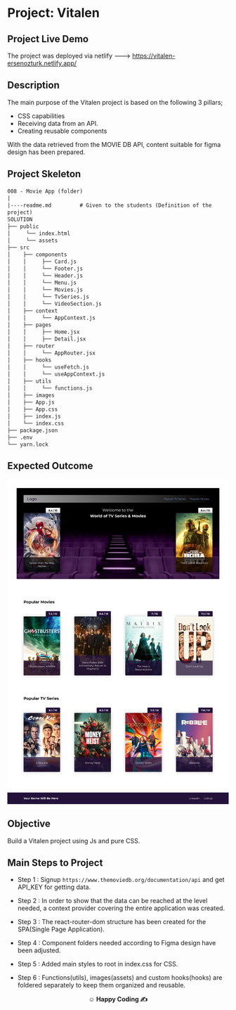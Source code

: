 # Project: Vitalen

## Project Live Demo
The project was deployed via netlify ---> https://vitalen-ersenozturk.netlify.app/


## Description

The main purpose of the Vitalen project is based on the following 3 pillars;
- CSS capabilities
- Receiving data from an API.
- Creating reusable components

With the data retrieved from the MOVIE DB API, content suitable for figma design has been prepared.


## Project Skeleton

```
008 - Movie App (folder)
|
|----readme.md         # Given to the students (Definition of the project)
SOLUTION
├── public
│     └── index.html
│     └── assets
├── src
│    ├── components
│    │     ├── Card.js
│    │     └── Footer.js
│    │     └── Header.js
│    │     └── Menu.js
│    │     └── Movies.js
│    │     └── TvSeries.js
│    │     └── VideoSection.js
│    ├── context
│    │     └── AppContext.js
│    ├── pages
│    │     ├── Home.jsx
│    │     ├── Detail.jsx
│    ├── router
│    │     └── AppRouter.jsx
│    ├── hooks
│    │     └── useFetch.js
│    │     └── useAppContext.js
│    ├── utils
│    │     └── functions.js
│    ├── images
│    ├── App.js
│    ├── App.css
│    ├── index.js
│    └── index.css
├── package.json
├── .env
└── yarn.lock
```

## Expected Outcome

![Project 008 Snapshot](Homepage.png)

## Objective

Build a Vitalen project using Js and pure CSS.


## Main Steps to Project

- Step 1 : Signup `https://www.themoviedb.org/documentation/api` and get API_KEY for getting data.

- Step 2 : In order to show that the data can be reached at the level needed, a context provider covering the entire application was created.

- Step 3 : The react-router-dom structure has been created for the SPA(Single Page Application).

- Step 4 : Component folders needed according to Figma design have been adjusted.

- Step 5 : Added main styles to root in index.css for CSS.

- Step 6 : Functions(utils), images(assets) and custom hooks(hooks) are foldered separately to keep them organized and reusable.




**<p align="center">&#9786; Happy Coding &#9997;</p>**
